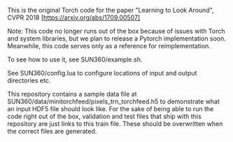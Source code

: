 This is the original Torch code for the paper "Learning to Look Around", CVPR 2018 [https://arxiv.org/abs/1709.00507]

Note: This code no longer runs out of the box because of issues with Torch and system libraries, but we plan to release a Pytorch implementation soon. Meanwhile, this code serves only as a reference for reimplementation.

To see how to use it, see SUN360/example.sh.

See SUN360/config.lua to configure locations of input and output directories etc.

This repository contains a sample data file at SUN360/data/minitorchfeed/pixels_trn_torchfeed.h5 to demonstrate what an input HDF5 file should look like. For the sake of being able to run the code right out of the box, validation and test files that ship with this repository are just links to this train file. These should be overwritten when the correct files are generated.
